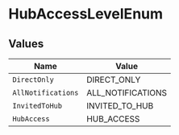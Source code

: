 # HubAccessLevelEnum


## Values

| Name               | Value              |
| ------------------ | ------------------ |
| `DirectOnly`       | DIRECT_ONLY        |
| `AllNotifications` | ALL_NOTIFICATIONS  |
| `InvitedToHub`     | INVITED_TO_HUB     |
| `HubAccess`        | HUB_ACCESS         |